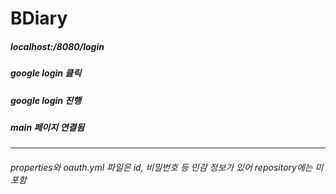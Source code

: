 # BDiary

##### localhost:/8080/login 
##### google login 클릭
##### google login 진행
##### main 페이지 연결됨
------
###### properties와 oauth.yml 파일은 id, 비밀번호 등 민감 정보가 있어 repository에는 미포함